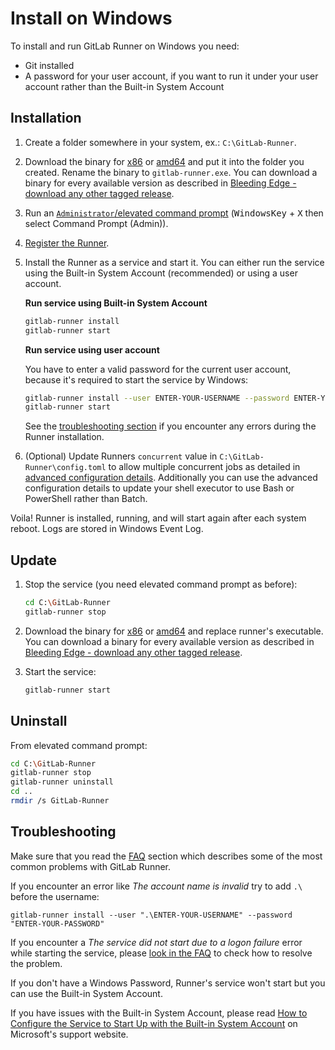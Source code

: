 # Install on Windows

To install and run GitLab Runner on Windows you need:
* Git installed
* A password for your user account, if you want to run it under your user
  account rather than the Built-in System Account

## Installation

1. Create a folder somewhere in your system, ex.: `C:\GitLab-Runner`.
1. Download the binary for [x86][]  or [amd64][] and put it into the folder you
   created. Rename the binary to `gitlab-runner.exe`.
   You can download a binary for every available version as described in
   [Bleeding Edge - download any other tagged release](bleeding-edge.md#download-any-other-tagged-release).
1. Run an [`Administrator`/elevated command prompt][prompt] (<kbd>WindowsKey</kbd> + <kbd>X</kbd> then select Command Prompt (Admin)).
1. [Register the Runner](../register/index.md).
1. Install the Runner as a service and start it. You can either run the service
   using the Built-in System Account (recommended) or using a user account.

    **Run service using Built-in System Account**

    ```bash
    gitlab-runner install
    gitlab-runner start
    ```

    **Run service using user account**

    You have to enter a valid password for the current user account, because
    it's required to start the service by Windows:

    ```bash
    gitlab-runner install --user ENTER-YOUR-USERNAME --password ENTER-YOUR-PASSWORD
    gitlab-runner start
    ```

    See the [troubleshooting section](#troubleshooting) if you encounter any
    errors during the Runner installation.

1. (Optional) Update Runners `concurrent` value in `C:\GitLab-Runner\config.toml`
   to allow multiple concurrent jobs as detailed in [advanced configuration details](../configuration/advanced-configuration.md).
   Additionally you can use the advanced configuration details to update your
   shell executor to use Bash or PowerShell rather than Batch.

Voila! Runner is installed, running, and will start again after each system reboot.
Logs are stored in Windows Event Log.

## Update

1. Stop the service (you need elevated command prompt as before):

    ```bash
    cd C:\GitLab-Runner
    gitlab-runner stop
    ```

1. Download the binary for [x86][] or [amd64][] and replace runner's executable.
   You can download a binary for every available version as described in
   [Bleeding Edge - download any other tagged release](bleeding-edge.md#download-any-other-tagged-release).

1. Start the service:

    ```bash
    gitlab-runner start
    ```

## Uninstall

From elevated command prompt:

```bash
cd C:\GitLab-Runner
gitlab-runner stop
gitlab-runner uninstall
cd ..
rmdir /s GitLab-Runner
```

## Troubleshooting

Make sure that you read the [FAQ](../faq/README.md) section which describes
some of the most common problems with GitLab Runner.

If you encounter an error like _The account name is invalid_ try to add `.\` before the username:

```shell
gitlab-runner install --user ".\ENTER-YOUR-USERNAME" --password "ENTER-YOUR-PASSWORD"
```

If you encounter a _The service did not start due to a logon failure_ error
while starting the service, please [look in the FAQ](../faq/README.md#13-the-service-did-not-start-due-to-a-logon-failure-error-when-starting-service-on-windows) to check how to resolve the problem.

If you don't have a Windows Password, Runner's service won't start but you can
use the Built-in System Account.

If you have issues with the Built-in System Account, please read
[How to Configure the Service to Start Up with the Built-in System Account](https://support.microsoft.com/en-us/kb/327545#6)
on Microsoft's support website.

[x86]: https://gitlab-ci-multi-runner-downloads.s3.amazonaws.com/latest/binaries/gitlab-ci-multi-runner-windows-386.exe
[amd64]: https://gitlab-ci-multi-runner-downloads.s3.amazonaws.com/latest/binaries/gitlab-ci-multi-runner-windows-amd64.exe
[prompt]: https://www.tenforums.com/tutorials/2790-elevated-command-prompt-open-windows-10-a.html
